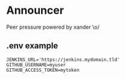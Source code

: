 # Announcer

Peer pressure powered by xander \o/

## .env example

```
JENKINS_URL='https://jenkins.mydomain.tld'
GITHUB_USERNAME=myuser
GITHUB_ACCESS_TOKEN=mytoken
```
